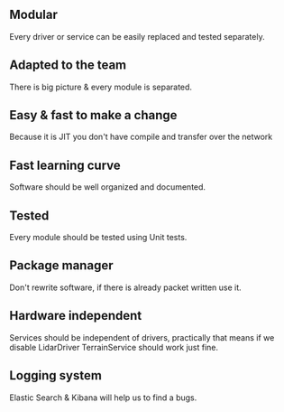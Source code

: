 ## Modular 
Every driver or service can be easily replaced and tested separately.

## Adapted to the team
There is big picture & every module is separated.

## Easy & fast to make a change 
Because it is JIT you don't have compile and transfer over the network

## Fast learning curve
Software should be well organized and documented.

## Tested 
Every module should be tested using Unit tests.

## Package manager 
Don't rewrite software, if there is already packet written use it.

## Hardware independent 
Services should be independent of drivers, practically that means if 
we disable LidarDriver TerrainService should work just fine.

## Logging system 
Elastic Search & Kibana will help us to find a bugs.
